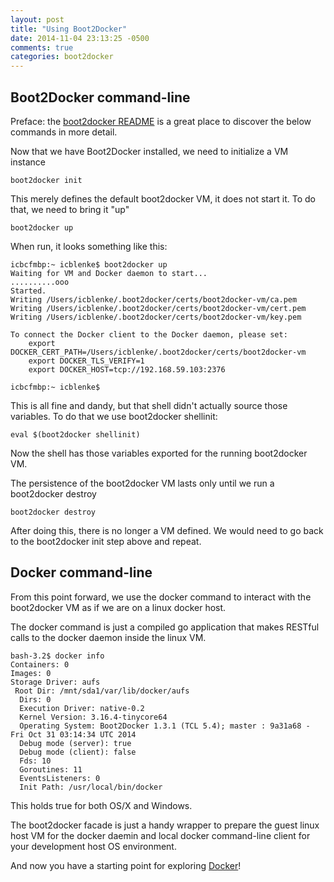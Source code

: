 ```yaml
---
layout: post
title: "Using Boot2Docker"
date: 2014-11-04 23:13:25 -0500
comments: true
categories: boot2docker
---
```


Boot2Docker command-line
------------------------

Preface: the [boot2docker README](https://github.com/boot2docker/boot2docker) is a great place to discover the below commands in more detail.

Now that we have Boot2Docker installed, we need to initialize a VM instance

    boot2docker init

This merely defines the default boot2docker VM, it does not start it. To do that, we need to bring it "up"

    boot2docker up

When run, it looks something like this:

    icbcfmbp:~ icblenke$ boot2docker up
    Waiting for VM and Docker daemon to start...
    ..........ooo
    Started.
    Writing /Users/icblenke/.boot2docker/certs/boot2docker-vm/ca.pem
    Writing /Users/icblenke/.boot2docker/certs/boot2docker-vm/cert.pem
    Writing /Users/icblenke/.boot2docker/certs/boot2docker-vm/key.pem

    To connect the Docker client to the Docker daemon, please set:
        export DOCKER_CERT_PATH=/Users/icblenke/.boot2docker/certs/boot2docker-vm
        export DOCKER_TLS_VERIFY=1
        export DOCKER_HOST=tcp://192.168.59.103:2376

    icbcfmbp:~ icblenke$

This is all fine and dandy, but that shell didn't actually source those variables. To do that we use boot2docker shellinit:

    eval $(boot2docker shellinit)

Now the shell has those variables exported for the running boot2docker VM.

The persistence of the boot2docker VM lasts only until we run a boot2docker destroy

    boot2docker destroy

After doing this, there is no longer a VM defined. We would need to go back to the boot2docker init step above and repeat.

Docker command-line
-------------------

From this point forward, we use the docker command to interact with the boot2docker VM as if we are on a linux docker host.

The docker command is just a compiled go application that makes RESTful calls to the docker daemon inside the linux VM.

    bash-3.2$ docker info
    Containers: 0
    Images: 0
    Storage Driver: aufs
     Root Dir: /mnt/sda1/var/lib/docker/aufs
      Dirs: 0
      Execution Driver: native-0.2
      Kernel Version: 3.16.4-tinycore64
      Operating System: Boot2Docker 1.3.1 (TCL 5.4); master : 9a31a68 - Fri Oct 31 03:14:34 UTC 2014
      Debug mode (server): true
      Debug mode (client): false
      Fds: 10
      Goroutines: 11
      EventsListeners: 0
      Init Path: /usr/local/bin/docker

This holds true for both OS/X and Windows. 

The boot2docker facade is just a handy wrapper to prepare the guest linux host VM for the docker daemin and local docker command-line client for your development host OS environment.

And now you have a starting point for exploring [Docker](http://docker.io)!

